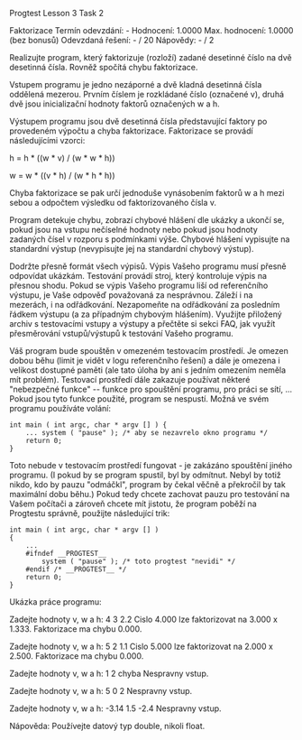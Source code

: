 Progtest Lesson 3
Task 2

Faktorizace
Termín odevzdání: -
Hodnocení: 1.0000
Max. hodnocení: 1.0000 (bez bonusů)
Odevzdaná řešení: - / 20
Nápovědy: - / 2 

Realizujte program, který faktorizuje (rozloží) zadané desetinné číslo na dvě desetinná čísla. Rovněž spočítá chybu faktorizace.

Vstupem programu je jedno nezáporné a dvě kladná desetinná čísla oddělená mezerou. Prvním číslem je rozkládané číslo (označené v), druhá dvě jsou inicializační hodnoty faktorů označených w a h.

Výstupem programu jsou dvě desetinná čísla představující faktory po provedeném výpočtu a chyba faktorizace. Faktorizace se provádí následujícími vzorci: 

h = h * ((w * v) / (w * w * h)) 

w = w * ((v * h) / (w * h * h))

Chyba faktorizace se pak určí jednoduše vynásobením faktorů w a h mezi sebou a odpočtem výsledku od faktorizovaného čísla v.

Program detekuje chybu, zobrazí chybové hlášení dle ukázky a ukončí se, pokud jsou na vstupu nečíselné hodnoty nebo pokud jsou hodnoty zadaných čísel v rozporu s podmínkami výše. Chybové hlášení vypisujte na standardní výstup (nevypisujte jej na standardní chybový výstup).

Dodržte přesně formát všech výpisů. Výpis Vašeho programu musí přesně odpovídat ukázkám. Testování provádí stroj, který kontroluje výpis na přesnou shodu. Pokud se výpis Vašeho programu liší od referenčního výstupu, je Vaše odpověď považovaná za nesprávnou. Záleží i na mezerách, i na odřádkování. Nezapomeňte na odřádkování za posledním řádkem výstupu (a za případným chybovým hlášením). Využijte přiložený archiv s testovacími vstupy a výstupy a přečtěte si sekci FAQ, jak využít přesměrování vstupů/výstupů k testování Vašeho programu.

Váš program bude spouštěn v omezeném testovacím prostředí. Je omezen dobou běhu (limit je vidět v logu referenčního řešení) a dále je omezena i velikost dostupné paměti (ale tato úloha by ani s jedním omezením neměla mít problém). Testovací prostředí dále zakazuje používat některé "nebezpečné funkce" -- funkce pro spouštění programu, pro práci se sítí, ... Pokud jsou tyto funkce použité, program se nespustí. Možná ve svém programu používáte volání: 

```
int main ( int argc, char * argv [] ) {
	... system ( "pause" ); /* aby se nezavrelo okno programu */ 
	return 0; 
}
```

Toto nebude v testovacím prostředí fungovat - je zakázáno spouštění jiného programu. (I pokud by se program spustil, byl by odmítnut. Nebyl by totiž nikdo, kdo by pauzu "odmáčkl", program by čekal věčně a překročil by tak maximální dobu běhu.) Pokud tedy chcete zachovat pauzu pro testování na Vašem počítači a zároveň chcete mít jistotu, že program poběží na Progtestu správně, použijte následující trik: 

```
int main ( int argc, char * argv [] )
{ 
	... 
	#ifndef __PROGTEST__ 
		system ( "pause" ); /* toto progtest "nevidi" */ 
	#endif /* __PROGTEST__ */ 
	return 0; 
}
```

Ukázka práce programu: 

Zadejte hodnoty v, w a h:
4 3 2.2
Cislo 4.000 lze faktorizovat na 3.000 x 1.333. Faktorizace ma chybu 0.000.

Zadejte hodnoty v, w a h:
5 2 1.1
Cislo 5.000 lze faktorizovat na 2.000 x 2.500. Faktorizace ma chybu 0.000.

Zadejte hodnoty v, w a h:
1 2 chyba
Nespravny vstup.

Zadejte hodnoty v, w a h:
5 0 2
Nespravny vstup.

Zadejte hodnoty v, w a h:
-3.14 1.5 -2.4
Nespravny vstup. 

Nápověda: Používejte datový typ double, nikoli float.
